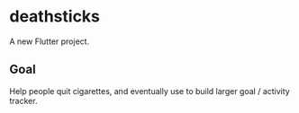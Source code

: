 # deathsticks

A new Flutter project.

## Goal

Help people quit cigarettes, and eventually use to build larger goal / activity tracker.